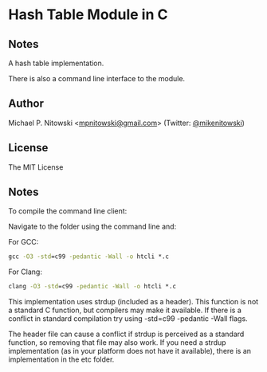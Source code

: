 # Hash Table Module in C

## Notes

A hash table implementation.

There is also a command line interface to the module.


## Author

Michael P. Nitowski <[mpnitowski@gmail.com](mailto:mpnitowski@gmail.com)> 
    (Twitter: [@mikenitowski](https://twitter.com/mikenitowski))
    
## License

The MIT License

## Notes

To compile the command line client:

Navigate to the folder using the command line and:

For GCC:

```cmd
gcc -O3 -std=c99 -pedantic -Wall -o htcli *.c
```

For Clang:

```cmd
clang -O3 -std=c99 -pedantic -Wall -o htcli *.c
```

This implementation uses strdup (included as a header). 
This function is not a standard C function, but compilers may make it 
available. If there is a conflict in standard compilation try using 
-std=c99 -pedantic -Wall flags.

The header file can cause a conflict if strdup is perceived
as a standard function, so removing that file may also work. 
If you need a strdup implementation (as in your platform does not have it 
available), there is an implementation in the etc folder.
